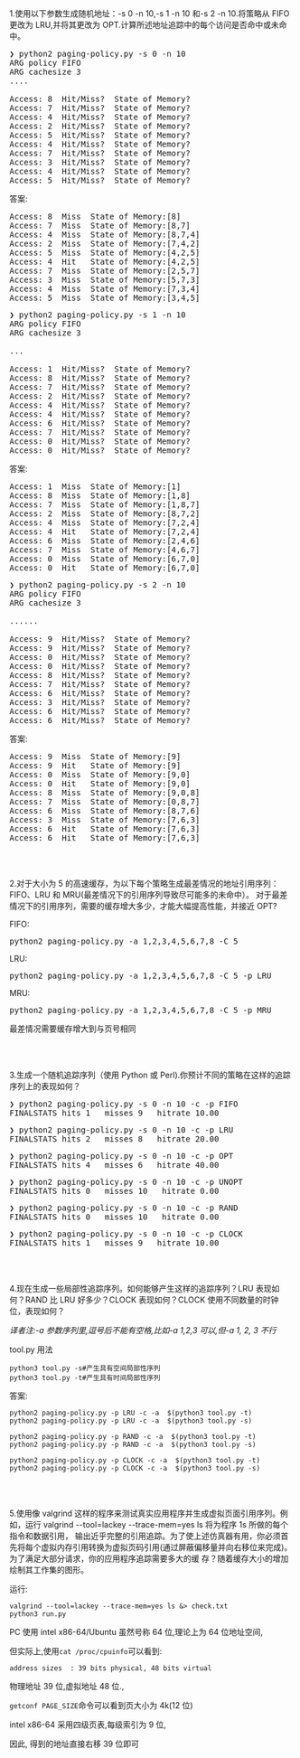 <br/>
<br/>

1.使用以下参数生成随机地址：-s 0 -n 10,-s 1 -n 10 和-s 2 -n 10.将策略从 FIFO 更改为 LRU,并将其更改为 OPT.计算所述地址追踪中的每个访问是否命中或未命中。

<pre>
❯ python2 paging-policy.py -s 0 -n 10
ARG policy FIFO
ARG cachesize 3
....

Access: 8  Hit/Miss?  State of Memory?
Access: 7  Hit/Miss?  State of Memory?
Access: 4  Hit/Miss?  State of Memory?
Access: 2  Hit/Miss?  State of Memory?
Access: 5  Hit/Miss?  State of Memory?
Access: 4  Hit/Miss?  State of Memory?
Access: 7  Hit/Miss?  State of Memory?
Access: 3  Hit/Miss?  State of Memory?
Access: 4  Hit/Miss?  State of Memory?
Access: 5  Hit/Miss?  State of Memory?
</pre>

答案:
<pre>
Access: 8  Miss  State of Memory:[8]
Access: 7  Miss  State of Memory:[8,7]
Access: 4  Miss  State of Memory:[8,7,4]
Access: 2  Miss  State of Memory:[7,4,2]
Access: 5  Miss  State of Memory:[4,2,5]
Access: 4  Hit   State of Memory:[4,2,5]
Access: 7  Miss  State of Memory:[2,5,7]
Access: 3  Miss  State of Memory:[5,7,3]
Access: 4  Miss  State of Memory:[7,3,4]
Access: 5  Miss  State of Memory:[3,4,5]
</pre>

<pre>
❯ python2 paging-policy.py -s 1 -n 10
ARG policy FIFO
ARG cachesize 3

...

Access: 1  Hit/Miss?  State of Memory?
Access: 8  Hit/Miss?  State of Memory?
Access: 7  Hit/Miss?  State of Memory?
Access: 2  Hit/Miss?  State of Memory?
Access: 4  Hit/Miss?  State of Memory?
Access: 4  Hit/Miss?  State of Memory?
Access: 6  Hit/Miss?  State of Memory?
Access: 7  Hit/Miss?  State of Memory?
Access: 0  Hit/Miss?  State of Memory?
Access: 0  Hit/Miss?  State of Memory?
</pre>


答案:
<pre>
Access: 1  Miss  State of Memory:[1]
Access: 8  Miss  State of Memory:[1,8]
Access: 7  Miss  State of Memory:[1,8,7]
Access: 2  Miss  State of Memory:[8,7,2]
Access: 4  Miss  State of Memory:[7,2,4]
Access: 4  Hit   State of Memory:[7,2,4]
Access: 6  Miss  State of Memory:[2,4,6]
Access: 7  Miss  State of Memory:[4,6,7]
Access: 0  Miss  State of Memory:[6,7,0]
Access: 0  Hit   State of Memory:[6,7,0]
</pre>


<pre>
❯ python2 paging-policy.py -s 2 -n 10
ARG policy FIFO
ARG cachesize 3

......

Access: 9  Hit/Miss?  State of Memory?
Access: 9  Hit/Miss?  State of Memory?
Access: 0  Hit/Miss?  State of Memory?
Access: 0  Hit/Miss?  State of Memory?
Access: 8  Hit/Miss?  State of Memory?
Access: 7  Hit/Miss?  State of Memory?
Access: 6  Hit/Miss?  State of Memory?
Access: 3  Hit/Miss?  State of Memory?
Access: 6  Hit/Miss?  State of Memory?
Access: 6  Hit/Miss?  State of Memory?
</pre>

答案:
<pre>
Access: 9  Miss  State of Memory:[9]
Access: 9  Hit   State of Memory:[9]
Access: 0  Miss  State of Memory:[9,0]
Access: 0  Hit   State of Memory:[9,0]
Access: 8  Miss  State of Memory:[9,0,8]
Access: 7  Miss  State of Memory:[0,8,7]
Access: 6  Miss  State of Memory:[8,7,6]
Access: 3  Miss  State of Memory:[7,6,3]
Access: 6  Hit   State of Memory:[7,6,3]
Access: 6  Hit   State of Memory:[7,6,3]
</pre>

<br/>
<br/>

2.对于大小为 5 的高速缓存，为以下每个策略生成最差情况的地址引用序列：FIFO、LRU 和 MRU(最差情况下的引用序列导致尽可能多的未命中）。
对于最差情况下的引用序列，需要的缓存增大多少，才能大幅提高性能，并接近 OPT?

FIFO:
<pre>
python2 paging-policy.py -a 1,2,3,4,5,6,7,8 -C 5
</pre>

LRU:
<pre>
python2 paging-policy.py -a 1,2,3,4,5,6,7,8 -C 5 -p LRU
</pre>

MRU:
<pre>
python2 paging-policy.py -a 1,2,3,4,5,6,7,8 -C 5 -p MRU
</pre>

最差情况需要缓存增大到与页号相同

<br/>
<br/>

3.生成一个随机追踪序列（使用 Python 或 Perl).你预计不同的策略在这样的追踪序列上的表现如何？

<pre>
❯ python2 paging-policy.py -s 0 -n 10 -c -p FIFO
FINALSTATS hits 1   misses 9   hitrate 10.00
</pre>

<pre>
❯ python2 paging-policy.py -s 0 -n 10 -c -p LRU
FINALSTATS hits 2   misses 8   hitrate 20.00
</pre>

<pre>
❯ python2 paging-policy.py -s 0 -n 10 -c -p OPT
FINALSTATS hits 4   misses 6   hitrate 40.00
</pre>

<pre>
❯ python2 paging-policy.py -s 0 -n 10 -c -p UNOPT
FINALSTATS hits 0   misses 10   hitrate 0.00
</pre>

<pre>
❯ python2 paging-policy.py -s 0 -n 10 -c -p RAND
FINALSTATS hits 0   misses 10   hitrate 0.00
</pre>

<pre>
❯ python2 paging-policy.py -s 0 -n 10 -c -p CLOCK
FINALSTATS hits 1   misses 9   hitrate 10.00
</pre>

<br/>
<br/>

4.现在生成一些局部性追踪序列。如何能够产生这样的追踪序列？LRU 表现如何？RAND 比 LRU 好多少？CLOCK 表现如何？CLOCK 使用不同数量的时钟位，表现如何？

*译者注:-a 参数序列里,逗号后不能有空格,比如-a 1,2,3 可以,但-a 1, 2, 3 不行*

tool.py 用法
```shell script
python3 tool.py -s#产生具有空间局部性序列
python3 tool.py -t#产生具有时间局部性序列
```

答案:
```shell script
python2 paging-policy.py -p LRU -c -a  $(python3 tool.py -t)
python2 paging-policy.py -p LRU -c -a  $(python3 tool.py -s)

python2 paging-policy.py -p RAND -c -a  $(python3 tool.py -t)
python2 paging-policy.py -p RAND -c -a  $(python3 tool.py -s)

python2 paging-policy.py -p CLOCK -c -a  $(python3 tool.py -t)
python2 paging-policy.py -p CLOCK -c -a  $(python3 tool.py -s)
```




<br/>
<br/>

5.使用像 valgrind 这样的程序来测试真实应用程序并生成虚拟页面引用序列。例如，运行 valgrind --tool=lackey --trace-mem=yes ls 将为程序 1s 所做的每个指令和数据引用，
输出近乎完整的引用追踪。为了使上述仿真器有用，你必须首先将每个虚拟内存引用转换为虚拟页码引用(通过屏蔽偏移量并向右移位来完成)。为了满足大部分请求，你的应用程序追踪需要多大的缓
存？随着缓存大小的增加绘制其工作集的图形。

运行:
```shell script
valgrind --tool=lackey --trace-mem=yes ls &> check.txt
python3 run.py
```
PC 使用 intel x86-64/Ubuntu 虽然号称 64 位,理论上为 64 位地址空间,

但实际上,使用`cat /proc/cpuinfo`可以看到:

`address sizes	: 39 bits physical, 48 bits virtual`

物理地址 39 位,虚拟地址 48 位.,

`getconf PAGE_SIZE`命令可以看到页大小为 4k(12 位)

intel x86-64 采用四级页表,每级索引为 9 位,

因此, 得到的地址直接右移 39 位即可
